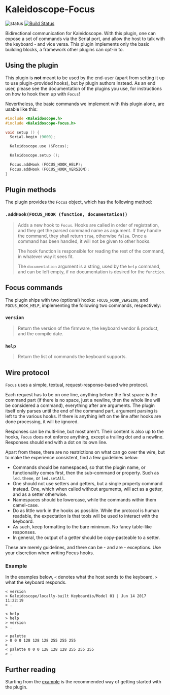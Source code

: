 # Kaleidoscope-Focus

![status][st:experimental] [![Build Status][travis:image]][travis:status]

 [travis:image]: https://travis-ci.org/keyboardio/Kaleidoscope-Focus.svg?branch=master
 [travis:status]: https://travis-ci.org/keyboardio/Kaleidoscope-Focus

 [st:stable]: https://img.shields.io/badge/stable-✔-black.svg?style=flat&colorA=44cc11&colorB=494e52
 [st:broken]: https://img.shields.io/badge/broken-X-black.svg?style=flat&colorA=e05d44&colorB=494e52
 [st:experimental]: https://img.shields.io/badge/experimental----black.svg?style=flat&colorA=dfb317&colorB=494e52

Bidirectional communication for Kaleidoscope. With this plugin, one can expose a
set of commands via the Serial port, and allow the host to talk with the
keyboard - and vice versa. This plugin implements only the basic building
blocks, a framework other plugins can opt-in to.

## Using the plugin

This plugin is **not** meant to be used by the end-user (apart from setting it
up to use plugin-provided hooks), but by plugin authors instead. As an end user,
please see the documentation of the plugins you use, for instructions on how to
hook them up with `Focus`!

Nevertheless, the basic commands we implement with this plugin alone, are usable
like this:

```c++
#include <Kaleidoscope.h>
#include <Kaleidoscope-Focus.h>

void setup () {
  Serial.begin (9600);

  Kaleidoscope.use (&Focus);

  Kaleidoscope.setup ();

  Focus.addHook (FOCUS_HOOK_HELP);
  Focus.addHook (FOCUS_HOOK_VERSION);
}
```

## Plugin methods

The plugin provides the `Focus` object, which has the following method:

### `.addHook(FOCUS_HOOK (function, documentation))`

> Adds a new hook to `Focus`. Hooks are called in order of registration, and
> they get the parsed command name as argument. If they handle the command, they
> shall return `true`, otherwise `false`. Once a command has been handled, it
> will not be given to other hooks.
>
> The hook function is responsible for reading the rest of the command, in
> whatever way it sees fit.
>
> The `documentation` argument is a string, used by the `help` command, and can
> be left empty, if no documentation is desired for the `function`.

## Focus commands

The plugin ships with two (optional) hooks: `FOCUS_HOOK_VERSION`, and
`FOCUS_HOOK_HELP`, implementing the following two commands, respectively:

### `version`

> Return the version of the firmware, the keyboard vendor & product, and the
> compile date.

### `help`

> Return the list of commands the keyboard supports.

## Wire protocol

`Focus` uses a simple, textual, request-response-based wire protocol.

Each request has to be on one line, anything before the first space is the
command part (if there is no space, just a newline, then the whole line will be
considered a command), everything after are arguments. The plugin itself only
parses until the end of the command part, argument parsing is left to the
various hooks. If there is anything left on the line after hooks are done
processing, it will be ignored.

Responses can be multi-line, but most aren't. Their content is also up to the
hooks, `Focus` does not enforce anything, except a trailing dot and a newline.
Responses should end with a dot on its own line.

Apart from these, there are no restrictions on what can go over the wire, but to
make the experience consistent, find a few guidelines below:

* Commands should be namespaced, so that the plugin name, or functionality comes
  first, then the sub-command or property. Such as `led.theme`, or `led.setAll`.
* One should not use setters and getters, but a single property command instead.
  One, which when called without arguments, will act as a getter, and as a
  setter otherwise.
* Namespaces should be lowercase, while the commands within them camel-case.
* Do as little work in the hooks as possible. While the protocol is human
  readable, the expectation is that tools will be used to interact with the
  keyboard.
* As such, keep formatting to the bare minimum. No fancy table-like responses.
* In general, the output of a getter should be copy-pasteable to a setter.

These are merely guidelines, and there can be - and are - exceptions. Use your
discretion when writing Focus hooks.

### Example

In the examples below, `<` denotes what the host sends to the keyboard, `>` what
the keyboard responds.

```
< version
> Kaleidoscope/locally-built Keyboardio/Model 01 | Jun 14 2017 11:22:19
> .
```

```
< help
> help
> version
> .
```

```
< palette
> 0 0 0 128 128 128 255 255 255
> .
< palette 0 0 0 128 128 128 255 255 255
> .
```

## Further reading

Starting from the [example][plugin:example] is the recommended way of getting
started with the plugin.

  [plugin:example]: https://github.com/keyboardio/Kaleidoscope-Focus/blob/master/examples/Focus/Focus.ino
